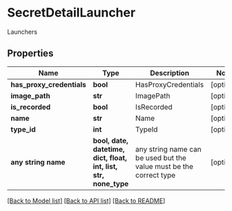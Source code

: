 # SecretDetailLauncher

Launchers

## Properties
Name | Type | Description | Notes
------------ | ------------- | ------------- | -------------
**has_proxy_credentials** | **bool** | HasProxyCredentials | [optional] 
**image_path** | **str** | ImagePath | [optional] 
**is_recorded** | **bool** | IsRecorded | [optional] 
**name** | **str** | Name | [optional] 
**type_id** | **int** | TypeId | [optional] 
**any string name** | **bool, date, datetime, dict, float, int, list, str, none_type** | any string name can be used but the value must be the correct type | [optional]

[[Back to Model list]](../README.md#documentation-for-models) [[Back to API list]](../README.md#documentation-for-api-endpoints) [[Back to README]](../README.md)


